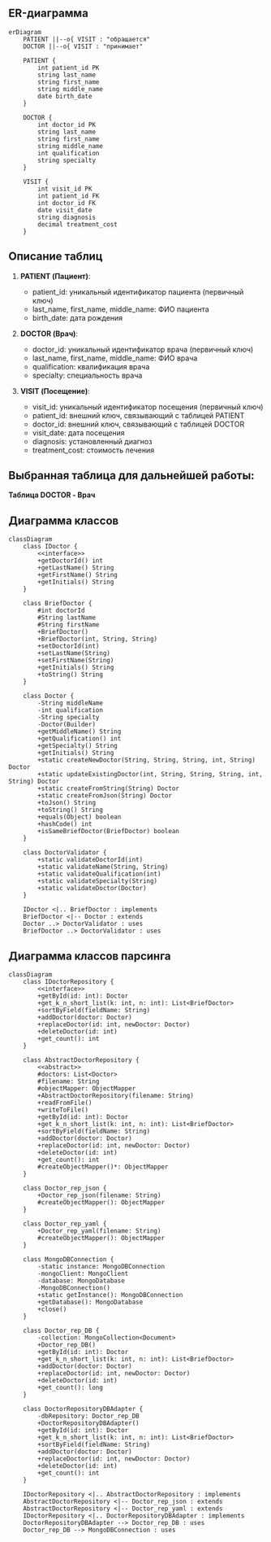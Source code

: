 ## ER-диаграмма

```mermaid
erDiagram
    PATIENT ||--o{ VISIT : "обращается"
    DOCTOR ||--o{ VISIT : "принимает"

    PATIENT {
        int patient_id PK
        string last_name
        string first_name
        string middle_name
        date birth_date
    }

    DOCTOR {
        int doctor_id PK
        string last_name
        string first_name
        string middle_name
        int qualification
        string specialty
    }

    VISIT {
        int visit_id PK
        int patient_id FK
        int doctor_id FK
        date visit_date
        string diagnosis
        decimal treatment_cost
    }
```

## Описание таблиц

1. **PATIENT (Пациент)**:
   - patient_id: уникальный идентификатор пациента (первичный ключ)
   - last_name, first_name, middle_name: ФИО пациента
   - birth_date: дата рождения

2. **DOCTOR (Врач)**:
   - doctor_id: уникальный идентификатор врача (первичный ключ)
   - last_name, first_name, middle_name: ФИО врача
   - qualification: квалификация врача
   - specialty: специальность врача

3. **VISIT (Посещение)**:
   - visit_id: уникальный идентификатор посещения (первичный ключ)
   - patient_id: внешний ключ, связывающий с таблицей PATIENT
   - doctor_id: внешний ключ, связывающий с таблицей DOCTOR
   - visit_date: дата посещения
   - diagnosis: установленный диагноз
   - treatment_cost: стоимость лечения

## Выбранная таблица для дальнейшей работы:
**Таблица DOCTOR - Врач**

## Диаграмма классов
```mermaid
classDiagram
    class IDoctor {
        <<interface>>
        +getDoctorId() int
        +getLastName() String
        +getFirstName() String
        +getInitials() String
    }

    class BriefDoctor {
        #int doctorId
        #String lastName
        #String firstName
        +BriefDoctor()
        +BriefDoctor(int, String, String)
        +setDoctorId(int)
        +setLastName(String)
        +setFirstName(String)
        +getInitials() String
        +toString() String
    }

    class Doctor {
        -String middleName
        -int qualification
        -String specialty
        -Doctor(Builder)
        +getMiddleName() String
        +getQualification() int
        +getSpecialty() String
        +getInitials() String
        +static createNewDoctor(String, String, String, int, String) Doctor
        +static updateExistingDoctor(int, String, String, String, int, String) Doctor
        +static createFromString(String) Doctor
        +static createFromJson(String) Doctor
        +toJson() String
        +toString() String
        +equals(Object) boolean
        +hashCode() int
        +isSameBriefDoctor(BriefDoctor) boolean
    }

    class DoctorValidator {
        +static validateDoctorId(int)
        +static validateName(String, String)
        +static validateQualification(int)
        +static validateSpecialty(String)
        +static validateDoctor(Doctor)
    }

    IDoctor <|.. BriefDoctor : implements
    BriefDoctor <|-- Doctor : extends
    Doctor ..> DoctorValidator : uses
    BriefDoctor ..> DoctorValidator : uses
```

## Диаграмма классов парсинга
```mermaid
classDiagram
    class IDoctorRepository {
        <<interface>>
        +getById(id: int): Doctor
        +get_k_n_short_list(k: int, n: int): List<BriefDoctor>
        +sortByField(fieldName: String)
        +addDoctor(doctor: Doctor)
        +replaceDoctor(id: int, newDoctor: Doctor)
        +deleteDoctor(id: int)
        +get_count(): int
    }

    class AbstractDoctorRepository {
        <<abstract>>
        #doctors: List<Doctor>
        #filename: String
        #objectMapper: ObjectMapper
        +AbstractDoctorRepository(filename: String)
        +readFromFile()
        +writeToFile()
        +getById(id: int): Doctor
        +get_k_n_short_list(k: int, n: int): List<BriefDoctor>
        +sortByField(fieldName: String)
        +addDoctor(doctor: Doctor)
        +replaceDoctor(id: int, newDoctor: Doctor)
        +deleteDoctor(id: int)
        +get_count(): int
        #createObjectMapper()*: ObjectMapper
    }

    class Doctor_rep_json {
        +Doctor_rep_json(filename: String)
        #createObjectMapper(): ObjectMapper
    }

    class Doctor_rep_yaml {
        +Doctor_rep_yaml(filename: String)
        #createObjectMapper(): ObjectMapper
    }

    class MongoDBConnection {
        -static instance: MongoDBConnection
        -mongoClient: MongoClient
        -database: MongoDatabase
        -MongoDBConnection()
        +static getInstance(): MongoDBConnection
        +getDatabase(): MongoDatabase
        +close()
    }

    class Doctor_rep_DB {
        -collection: MongoCollection<Document>
        +Doctor_rep_DB()
        +getById(id: int): Doctor
        +get_k_n_short_list(k: int, n: int): List<BriefDoctor>
        +addDoctor(doctor: Doctor)
        +replaceDoctor(id: int, newDoctor: Doctor)
        +deleteDoctor(id: int)
        +get_count(): long
    }

    class DoctorRepositoryDBAdapter {
        -dbRepository: Doctor_rep_DB
        +DoctorRepositoryDBAdapter()
        +getById(id: int): Doctor
        +get_k_n_short_list(k: int, n: int): List<BriefDoctor>
        +sortByField(fieldName: String)
        +addDoctor(doctor: Doctor)
        +replaceDoctor(id: int, newDoctor: Doctor)
        +deleteDoctor(id: int)
        +get_count(): int
    }

    IDoctorRepository <|.. AbstractDoctorRepository : implements
    AbstractDoctorRepository <|-- Doctor_rep_json : extends
    AbstractDoctorRepository <|-- Doctor_rep_yaml : extends
    IDoctorRepository <|.. DoctorRepositoryDBAdapter : implements
    DoctorRepositoryDBAdapter --> Doctor_rep_DB : uses
    Doctor_rep_DB --> MongoDBConnection : uses
```
